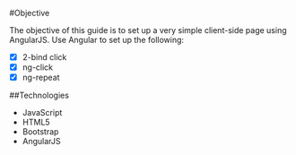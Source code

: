 #Objective

The objective of this guide is to set up a very simple client-side page using AngularJS.
Use Angular to set up the following:

* [x] 2-bind click
* [x] ng-click
* [x] ng-repeat

##Technologies

* JavaScript
* HTML5
* Bootstrap
* AngularJS
